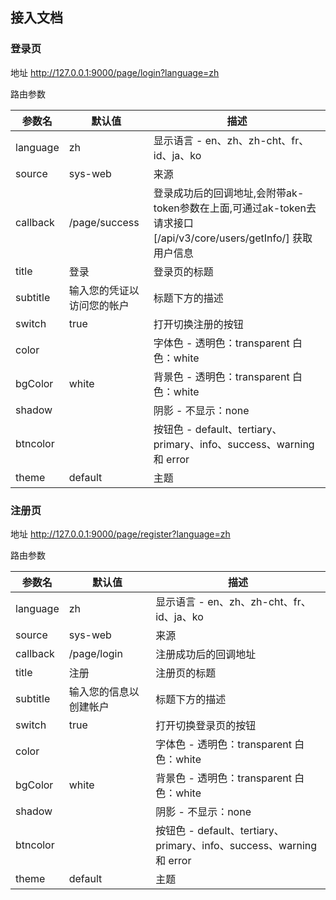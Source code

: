 ## 接入文档

### 登录页

地址 http://127.0.0.1:9000/page/login?language=zh

路由参数

| 参数名 | 默认值 | 描述 |
|--------|--------|--------|
| language | zh | 显示语言 - en、zh、zh-cht、fr、id、ja、ko |
| source | sys-web | 来源 |
| callback | /page/success | 登录成功后的回调地址,会附带ak-token参数在上面,可通过ak-token去请求接口 [/api/v3/core/users/getInfo/] 获取用户信息|
| title | 登录 | 登录页的标题 |
| subtitle | 输入您的凭证以访问您的帐户 | 标题下方的描述 |
| switch | true | 打开切换注册的按钮 |
| color |  | 字体色 - 透明色：transparent 白色：white |
| bgColor | white | 背景色 - 透明色：transparent 白色：white |
| shadow |  | 阴影 - 不显示：none |
| btncolor |  | 按钮色 - default、tertiary、primary、info、success、warning 和 error |
| theme | default | 主题 |

### 注册页

地址 http://127.0.0.1:9000/page/register?language=zh

路由参数

| 参数名 | 默认值 | 描述 |
|--------|--------|--------|
| language | zh | 显示语言 - en、zh、zh-cht、fr、id、ja、ko |
| source | sys-web | 来源 |
| callback | /page/login | 注册成功后的回调地址 |
| title | 注册 | 注册页的标题 |
| subtitle | 输入您的信息以创建帐户 | 标题下方的描述 |
| switch | true | 打开切换登录页的按钮 |
| color |  | 字体色 - 透明色：transparent 白色：white |
| bgColor | white | 背景色 - 透明色：transparent 白色：white |
| shadow |  | 阴影 - 不显示：none |
| btncolor |  | 按钮色 - default、tertiary、primary、info、success、warning 和 error |
| theme | default | 主题 |
